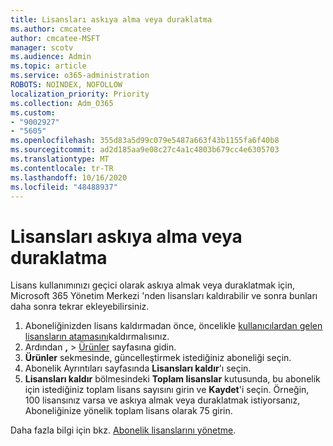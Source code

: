 ```yaml
---
title: Lisansları askıya alma veya duraklatma
ms.author: cmcatee
author: cmcatee-MSFT
manager: scotv
ms.audience: Admin
ms.topic: article
ms.service: o365-administration
ROBOTS: NOINDEX, NOFOLLOW
localization_priority: Priority
ms.collection: Adm_O365
ms.custom:
- "9002927"
- "5605"
ms.openlocfilehash: 355d83a5d99c079e5487a663f43b1155fa6f40b8
ms.sourcegitcommit: ad2d185aa9e08c27c4a1c4803b679cc4e6305703
ms.translationtype: MT
ms.contentlocale: tr-TR
ms.lasthandoff: 10/16/2020
ms.locfileid: "48488937"
---
```

# <a name="suspend-or-pause-licenses"></a>Lisansları askıya alma veya duraklatma

Lisans kullanımınızı geçici olarak askıya almak veya duraklatmak için, Microsoft 365 Yönetim Merkezi 'nden lisansları kaldırabilir ve sonra bunları daha sonra tekrar ekleyebilirsiniz.

1. Aboneliğinizden lisans kaldırmadan önce, öncelikle [kullanıcılardan gelen lisansların atamasını](https://docs.microsoft.com/microsoft-365/admin/manage/remove-licenses-from-users)kaldırmalısınız.
2. Ardından **,**  >  [Ürünler](https://go.microsoft.com/fwlink/p/?linkid=842054) sayfasına gidin.
3. **Ürünler** sekmesinde, güncelleştirmek istediğiniz aboneliği seçin.
4. Abonelik Ayrıntıları sayfasında **Lisansları kaldır**'ı seçin.
5. **Lisansları kaldır** bölmesindeki **Toplam lisanslar** kutusunda, bu abonelik için istediğiniz toplam lisans sayısını girin ve **Kaydet**'i seçin. Örneğin, 100 lisansınız varsa ve askıya almak veya duraklatmak istiyorsanız, Aboneliğinize yönelik toplam lisans olarak 75 girin.

Daha fazla bilgi için bkz. [Abonelik lisanslarını yönetme](https://docs.microsoft.com/microsoft-365/commerce/licenses/buy-licenses).